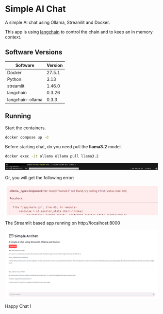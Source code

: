 # Simple AI Chat
A simple AI chat using Ollama, Streamlit and Docker.

This app is using <a href="https://www.langchain.com/">langchain</a> to control the chain and to keep an in memory context.

## Software Versions

| Software         | Version |
|------------------|---------|
| Docker           | 27.5.1  |
| Python           | 3.13    |
| streamlit        | 1.46.0  |
| langchain        | 0.3.26  |
| langchain-ollama | 0.3.3   |

## Running

Start the containers.
```bash
docker compose up -d
```

Before starting chat, do you need pull the <b>llama3.2</b> model.
```bash
docker exec -it ollama ollama pull llama3.2
```
![pull](assets\pull_image.png?raw=true)


Or, you will get the following error:

![error](assets\error_page.png?raw=true)

The Streamlit based app running on http://localhost:8000

![pull](assets\chating.png?raw=true)

Happy Chat ! 